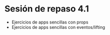 # Sesión de repaso 4.1

- Ejercicios de apps sencillas con props
- Ejercicios de apps sencillas con eventos/lifting
